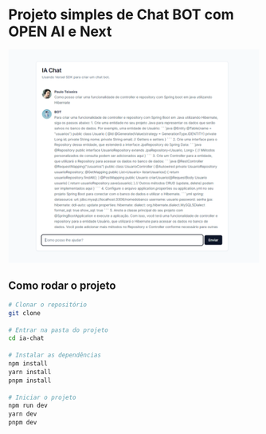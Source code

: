 # Projeto simples de Chat BOT com OPEN AI e Next

![alt text](image.png)

## Como rodar o projeto

```bash
# Clonar o repositório
git clone

# Entrar na pasta do projeto
cd ia-chat

# Instalar as dependências
npm install
yarn install
pnpm install

# Iniciar o projeto
npm run dev
yarn dev
pnpm dev
```
